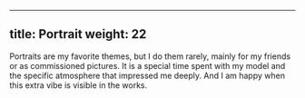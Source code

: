 
---
title: Portrait
weight: 22
---

Portraits are my favorite themes, but I do them rarely, mainly for my friends or as commissioned pictures. It is a special time spent with my model and the specific atmosphere that impressed me deeply. And I am happy when this extra vibe is visible in the works.
